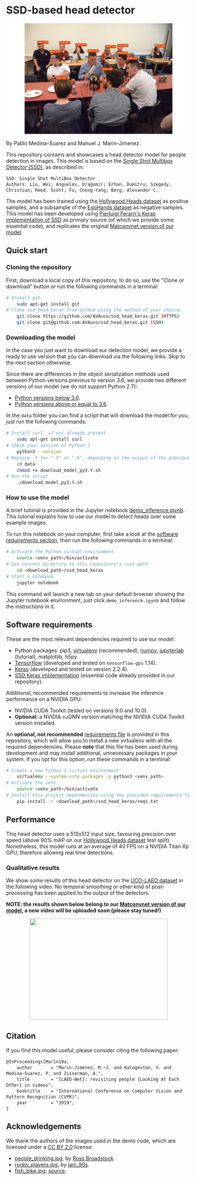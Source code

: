 SSD-based head detector
======

<div align="center">
    <img src="./examples/sample_detections.jpg" alt="Image showing head detections" height="302" width="504">
</div>

By Pablo Medina-Suarez and Manuel J. Marin-Jimenez.


This repository contains and showcases a head detector model for people detection in images. This model is based on 
the [Single Shot Multibox Detector (SSD)](https://arxiv.org/abs/1512.02325), as described in:
```
SSD: Single Shot MultiBox Detector
Authors: Liu, Wei; Anguelov, Dragomir; Erhan, Dumitru; Szegedy, Christian; Reed, Scott; Fu, Cheng-Yang; Berg, Alexander C. 
```

The model has been trained using the [Hollywood Heads dataset](https://www.robots.ox.ac.uk/~vgg/software/headmview/) as
positive samples, and a subsample of the [EgoHands dataset](http://vision.soic.indiana.edu/projects/egohands/) as negative
samples. This model has been developed using [Pierluigi Ferarri's Keras implementation of SSD](https://github.com/pierluigiferrari/ssd_keras/)
as primary source (of which we provide some essential code), and replicates the original [Matconvnet version of our model](https://github.com/AVAuco/ssd_people).


Quick start
------
### Cloning the repository
First, download a local copy of this repository, to do so, use the "Clone or download" button or run the following commands 
in a terminal:
```bash
# Install git:     
    sudo apt-get install git
# Clone ssd_head_keras from GitHub using the method of your choice: 
    git clone https://github.com/AVAuco/ssd_head_keras.git (HTTPS)
    git clone git@github.com:AVAuco/ssd_head_keras.git (SSH)
```

### Downloading the model
In the case you just want to download our detection model, we provide a ready to use version that you can download via 
the following links. Skip to the next section otherwise.

Since there are differences in the object serialization methods used between Python versions previous
to version 3.6, we provide two different versions of our model (we do not support Python 2.7):

- [Python versions below 3.6](https://drive.google.com/open?id=12cqKTPtQBAu780219hEbST7VwQuf6xDH).
- [Python versions above or equal to 3.6](https://drive.google.com/open?id=1vlmKOBtaT7eAd4_WcAv5MLBn7q_SWXoh).

In the `data` folder you can find a script that will download the model for you, just run the following commands:
```bash
# Install curl, if not already present
    sudo apt-get install curl
# Check your version of Python 3
    python3 --version
# Replace .Y for ".5" or ".6", depending on the output of the previous command 
    cd data
    chmod +x download_model_py3.Y.sh
# Run the script
    ./download_model_py3.Y.sh
```


### How to use the model
A brief tutorial is provided in the Jupyter notebook [demo_inference.ipynb](./demo_inference.ipynb). This tutorial 
explains how to use our model to detect heads over some example images.

To run this notebook on your computer, first take a look at the [software requirements section](#software_reqs), then
run the following commands in a terminal:
```bash
# Activate the Python virtual environment
    source <venv_path>/bin/activate
# Set current directory to this repository's root path
    cd <download_path>/ssd_head_keras
# Start a notebook
    jupyter notebook
```
This command will launch a new tab on your default browser showing the Jupyter notebook environment, just click 
`demo_inference.ipynb` and follow the instructions in it.

Software requirements
------
<a id='software_reqs'></a>
These are the most relevant dependencies required to use our model:
- Python packages: pip3, [virtualenv](https://virtualenv.pypa.io/en/latest/installation/) (recommended), 
[numpy](https://www.scipy.org/install.html#pip-install), [jupyterlab](https://jupyterlab.readthedocs.io/en/stable/getting_started/installation.html) (tutorial), matplotlib, h5py.
- [Tensorflow](https://www.tensorflow.org/install/pip) (developed and tested on `tensorflow-gpu` 1.14).
- [Keras](https://keras.io/#installation) (developed and tested on version 2.2.4).
- [SSD Keras implementation](https://github.com/pierluigiferrari/ssd_keras) (essential code already provided in our repository).

Additional, recommended requirements to increase the inference performance on a NVIDIA GPU:
- NVIDIA CUDA Toolkit (tested on versions 9.0 and 10.0).
- **Optional:** a NVIDIA cuDNN version matching the NVIDIA CUDA Toolkit version installed.

An **optional, not recommended** [requirements file](./reqs.txt) is provided in this repository, which will allow you to install a new virtualenv
with all the required dependencies. Please **note** that this file has been used during development and may install additional, 
unnecessary packages in your system. If you opt for this option, run these commands in a terminal:
```bash
# Create a new Python 3 virtual environment
    virtualenv --system-site-packages -p python3 <venv_path>
# Activate the venv
    source <venv_path>/bin/activate
# Install this project dependencies using the provided requirements file
    pip install -r <download_path>/ssd_head_keras/reqs.txt
```

Performance
------
This head detector uses a 512x512 input size, favouring precision over speed (above 90% mAP on our [Hollywood Heads dataset](https://www.robots.ox.ac.uk/~vgg/software/headmview/)
test split). Nonetheless, this model runs at an average of 40 FPS on a NVIDIA Titan Xp GPU, therefore allowing real time
detections.

### Qualitative results
We show some results of this head detector on the [UCO-LAEO dataset](https://github.com/AVAuco/ucolaeodb) in the 
following video. No temporal smoothing or other kind of post-processing has been applied to the output of the detectors.

**NOTE: the results shown below belong to our [Matconvnet version of our model](https://github.com/AVAuco/ssd_people), 
a new video will be uploaded soon (please stay tuned!)**
<div align="center">
    <a href="https://youtu.be/tcAFehx7Am4" alt="Head detections demo video" target="_blank">
        <img src="http://i3.ytimg.com/vi/tcAFehx7Am4/hqdefault.jpg" height="276" width="377">
    </a>
</div>


Citation
------
If you find this model useful, please consider citing the following paper:
```
@InProceedings{Marin19a,
    author       = "Marin-Jimenez, M.~J. and Kalogeiton, V. and Medina-Suarez, P. and Zisserman, A.",
    title        = "{LAEO-Net}: revisiting people {Looking At Each Other} in videos",
    booktitle    = "International Conference on Computer Vision and Pattern Recognition (CVPR)",
    year         = "2019",
}
```

Acknowledgements
------
We thank the authors of the images used in the demo code, which are licensed under a [CC BY 2.0](https://creativecommons.org/licenses/by/2.0/) license:
- [people_drinking.jpg](./examples/people_drinking.jpg), by [Ross Broadstock](https://www.flickr.com/people/figurepainting/).
- [rugby_players.jpg](./examples/rugby_players.jpg), by [jam_90s](https://www.flickr.com/people/zerospin/).
- [fish_bike.jpg](./examples/fish_bike.jpg), [source](https://github.com/BVLC/caffe/blob/master/examples/images/fish-bike.jpg).